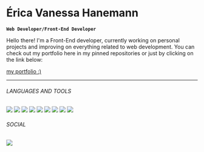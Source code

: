 # Érica Vanessa Hanemann

**`Web Developer/Front-End Developer`**

<p>
 Hello there! I'm a Front-End developer, currently working on personal projects and improving on everything related to web development.
 You can check out my portfolio here in my pinned repositories or just by clicking on the link below:
</p>

[my portfolio :)](https://ericahanemann.vercel.app/)


--------------------------------------------

###### LANGUAGES AND TOOLS

<p align="left">
<img src="https://img.shields.io/badge/React-000000?style=for-the-badge&logo=react&logoColor=white" />
<img src="https://img.shields.io/badge/JavaScript-000000?style=for-the-badge&logo=javascript&logoColor=white" />
<img src="https://img.shields.io/badge/TypeScript-000000?style=for-the-badge&logo=typescript&logoColor=white" />
<img src="https://img.shields.io/badge/Tailwind_CSS-000000?style=for-the-badge&logo=tailwind-css&logoColor=white" />
<img src="https://img.shields.io/badge/next.js-000000?style=for-the-badge&logo=nextdotjs&logoColor=white" />
<img src="https://img.shields.io/badge/Redux-000000?style=for-the-badge&logo=redux&logoColor=white" />
<img src="https://img.shields.io/badge/Node.js-000000?style=for-the-badge&logo=node.js&logoColor=white" />
<img src="https://img.shields.io/badge/HTML-000000?style=for-the-badge&logo=html5&logoColor=white" />
<img src="https://img.shields.io/badge/CSS3-000000?style=for-the-badge&logo=css3&logoColor=white" />
</p>

###### SOCIAL

<p align="left">
 <a href="https://www.linkedin.com/in/erica-hanemann/" target="_blank" rel="noreferrer"><img src="https://img.shields.io/badge/LinkedIn-000000?style=for-the-badge&logo=linkedin&logoColor=white" /></a>  
</p>

<!--
**ericahanemann/ericahanemann** is a ✨ _special_ ✨ repository because its `README.md` (this file) appears on your GitHub profile.

Here are some ideas to get you started:

- 🔭 I’m currently working on ...
- 🌱 I’m currently learning ...
- 👯 I’m looking to collaborate on ...
- 🤔 I’m looking for help with ...
- 💬 Ask me about ...
- 📫 How to reach me: ...
- 😄 Pronouns: ...
- ⚡ Fun fact: ...
-->
